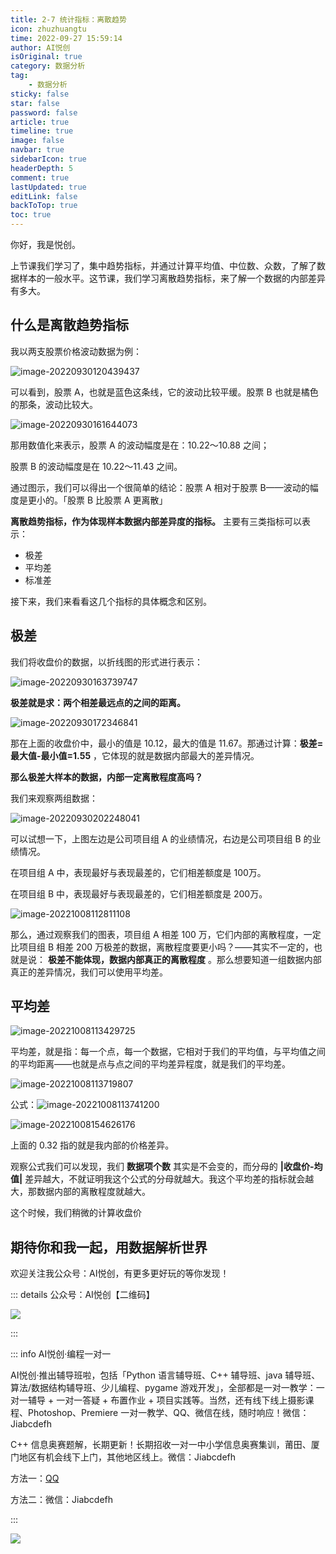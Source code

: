 ```yaml
---
title: 2-7 统计指标：离散趋势 
icon: zhuzhuangtu
time: 2022-09-27 15:59:14
author: AI悦创
isOriginal: true
category: 数据分析
tag:
    - 数据分析
sticky: false
star: false
password: false
article: true
timeline: true
image: false
navbar: true
sidebarIcon: true
headerDepth: 5
comment: true
lastUpdated: true
editLink: false
backToTop: true
toc: true
---
```


你好，我是悦创。

上节课我们学习了，集中趋势指标，并通过计算平均值、中位数、众数，了解了数据样本的一般水平。这节课，我们学习离散趋势指标，来了解一个数据的内部差异有多大。

## 什么是离散趋势指标

我以两支股票价格波动数据为例：

![image-20220930120439437](./09.assets/image-20220930120439437.png)

可以看到，股票 A，也就是蓝色这条线，它的波动比较平缓。股票 B 也就是橘色的那条，波动比较大。

![image-20220930161644073](./09.assets/image-20220930161644073.png)

那用数值化来表示，股票 A 的波动幅度是在：10.22～10.88 之间；

股票 B 的波动幅度是在 10.22～11.43 之间。

通过图示，我们可以得出一个很简单的结论：股票 A 相对于股票 B——波动的幅度是更小的。「股票 B 比股票 A 更离散」

**离散趋势指标，作为体现样本数据内部差异度的指标。** 主要有三类指标可以表示：

- 极差
- 平均差
- 标准差

接下来，我们来看看这几个指标的具体概念和区别。

## 极差

我们将收盘价的数据，以折线图的形式进行表示：

![image-20220930163739747](./09.assets/image-20220930163739747.png)

**极差就是求：两个相差最远点的之间的距离。**

![image-20220930172346841](./09.assets/image-20220930172346841.png)

那在上面的收盘价中，最小的值是 10.12，最大的值是 11.67。那通过计算：**极差=最大值-最小值=1.55** ，它体现的就是数据内部最大的差异情况。

**那么极差大样本的数据，内部一定离散程度高吗？**

我们来观察两组数据：

![image-20220930202248041](./09.assets/image-20220930202248041.png)

可以试想一下，上图左边是公司项目组 A 的业绩情况，右边是公司项目组 B 的业绩情况。

在项目组 A 中，表现最好与表现最差的，它们相差额度是 100万。

在项目组 B 中，表现最好与表现最差的，它们相差额度是 200万。

![image-20221008112811108](./09.assets/image-20221008112811108.png)

那么，通过观察我们的图表，项目组 A 相差 100 万，它们内部的离散程度，一定比项目组 B 相差 200 万极差的数据，离散程度要更小吗？——其实不一定的，也就是说： **极差不能体现，数据内部真正的离散程度** 。那么想要知道一组数据内部真正的差异情况，我们可以使用平均差。

## 平均差

![image-20221008113429725](./09.assets/image-20221008113429725.png)

平均差，就是指：每一个点，每一个数据，它相对于我们的平均值，与平均值之间的平均距离——也就是点与点之间的平均差异程度，就是我们的平均差。

![image-20221008113719807](./09.assets/image-20221008113719807.png)

公式：![image-20221008113741200](./09.assets/image-20221008113741200.png)



![image-20221008154626176](./09.assets/image-20221008154626176.png)

上面的 0.32 指的就是我内部的价格差异。

观察公式我们可以发现，我们 **数据项个数** 其实是不会变的，而分母的 **|收盘价-均值|** 差异越大，不就证明我这个公式的分母就越大。我这个平均差的指标就会越大，那数据内部的离散程度就越大。

这个时候，我们稍微的计算收盘价



## 期待你和我一起，用数据解析世界

欢迎关注我公众号：AI悦创，有更多更好玩的等你发现！

::: details 公众号：AI悦创【二维码】

![](/gzh.jpg)

:::

::: info AI悦创·编程一对一

AI悦创·推出辅导班啦，包括「Python 语言辅导班、C++ 辅导班、java 辅导班、算法/数据结构辅导班、少儿编程、pygame 游戏开发」，全部都是一对一教学：一对一辅导 + 一对一答疑 + 布置作业 + 项目实践等。当然，还有线下线上摄影课程、Photoshop、Premiere 一对一教学、QQ、微信在线，随时响应！微信：Jiabcdefh

C++ 信息奥赛题解，长期更新！长期招收一对一中小学信息奥赛集训，莆田、厦门地区有机会线下上门，其他地区线上。微信：Jiabcdefh

方法一：[QQ](http://wpa.qq.com/msgrd?v=3&uin=1432803776&site=qq&menu=yes)

方法二：微信：Jiabcdefh

:::

![](/zsxq.jpg)

















